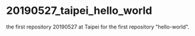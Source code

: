 # 20190527_taipei_hello_world
the first repository
20190527 at Taipei for the first repository "hello-world".
